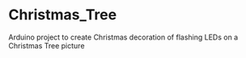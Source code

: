 # Christmas_Tree
Arduino project to create Christmas decoration of flashing LEDs on a Christmas Tree picture
